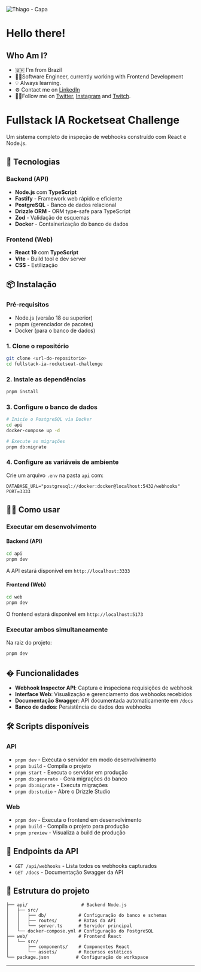 ![Thiago - Capa](https://user-images.githubusercontent.com/9437391/153274659-915c4df9-0032-4757-a9a2-6a85107c276b.png)

# Hello there!

## Who Am I?

- 🇧🇷 I'm from Brazil
- 👨‍💻Software Engineer, currently working with Frontend Development
- 💡 Always learning.
- ⚙️ Contact me on [LinkedIn](https://www.linkedin.com/in/thiagofmleite/)
- 🚶‍♂️Follow me on [Twitter](https://twitter.com/thiagoleite), [Instagram](https://instagram.com/thiagoleet) and [Twitch](https://twitch.tv/thiagoleet).

# Fullstack IA Rocketseat Challenge

Um sistema completo de inspeção de webhooks construído com React e Node.js.

## 🚀 Tecnologias

### Backend (API)

- **Node.js** com **TypeScript**
- **Fastify** - Framework web rápido e eficiente
- **PostgreSQL** - Banco de dados relacional
- **Drizzle ORM** - ORM type-safe para TypeScript
- **Zod** - Validação de esquemas
- **Docker** - Containerização do banco de dados

### Frontend (Web)

- **React 19** com **TypeScript**
- **Vite** - Build tool e dev server
- **CSS** - Estilização

## 📦 Instalação

### Pré-requisitos

- Node.js (versão 18 ou superior)
- pnpm (gerenciador de pacotes)
- Docker (para o banco de dados)

### 1. Clone o repositório

```bash
git clone <url-do-repositorio>
cd fullstack-ia-rocketseat-challenge
```

### 2. Instale as dependências

```bash
pnpm install
```

### 3. Configure o banco de dados

```bash
# Inicie o PostgreSQL via Docker
cd api
docker-compose up -d

# Execute as migrações
pnpm db:migrate
```

### 4. Configure as variáveis de ambiente

Crie um arquivo `.env` na pasta `api` com:

```env
DATABASE_URL="postgresql://docker:docker@localhost:5432/webhooks"
PORT=3333
```

## 🏃‍♂️ Como usar

### Executar em desenvolvimento

#### Backend (API)

```bash
cd api
pnpm dev
```

A API estará disponível em `http://localhost:3333`

#### Frontend (Web)

```bash
cd web
pnpm dev
```

O frontend estará disponível em `http://localhost:5173`

### Executar ambos simultaneamente

Na raiz do projeto:

```bash
pnpm dev
```

## � Funcionalidades

- **Webhook Inspector API**: Captura e inspeciona requisições de webhook
- **Interface Web**: Visualização e gerenciamento dos webhooks recebidos
- **Documentação Swagger**: API documentada automaticamente em `/docs`
- **Banco de dados**: Persistência de dados dos webhooks

## 🛠️ Scripts disponíveis

### API

- `pnpm dev` - Executa o servidor em modo desenvolvimento
- `pnpm build` - Compila o projeto
- `pnpm start` - Executa o servidor em produção
- `pnpm db:generate` - Gera migrações do banco
- `pnpm db:migrate` - Executa migrações
- `pnpm db:studio` - Abre o Drizzle Studio

### Web

- `pnpm dev` - Executa o frontend em desenvolvimento
- `pnpm build` - Compila o projeto para produção
- `pnpm preview` - Visualiza a build de produção

## 🔗 Endpoints da API

- `GET /api/webhooks` - Lista todos os webhooks capturados
- `GET /docs` - Documentação Swagger da API

## 📁 Estrutura do projeto

```
├── api/                    # Backend Node.js
│   ├── src/
│   │   ├── db/            # Configuração do banco e schemas
│   │   ├── routes/        # Rotas da API
│   │   └── server.ts      # Servidor principal
│   └── docker-compose.yml # Configuração do PostgreSQL
├── web/                   # Frontend React
│   └── src/
│       ├── components/    # Componentes React
│       └── assets/        # Recursos estáticos
└── package.json          # Configuração do workspace
```

---
